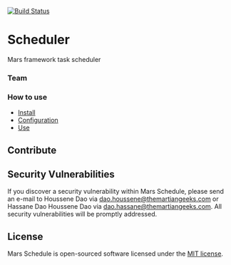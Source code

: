 [![Build Status](https://travis-ci.org/houssenedao/scheduler.svg?branch=master)](https://travis-ci.org/houssenedao/scheduler)

# Scheduler
Mars framework task scheduler

### Team

### How to use

- [Install]()
- [Configuration]()
- [Use]()

## Contribute

## Security Vulnerabilities

If you discover a security vulnerability within Mars Schedule, please send an e-mail to Houssene Dao via [dao.houssene@themartiangeeks.com](mailto:dao.houssene@themartiangeeks.com) or Hassane Dao Houssene Dao via [dao.hassane@themartiangeeks.com](mailto:dao.hassane@themartiangeeks.com). All security vulnerabilities will be promptly addressed.

## License

Mars Schedule is open-sourced software licensed under the [MIT license](http://opensource.org/licenses/MIT).
